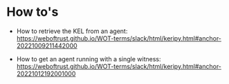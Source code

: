 # How to's

* How to retrieve the KEL from an agent: https://weboftrust.github.io/WOT-terms/slack/html/keripy.html#anchor-20221009211442000

* How to get an agent running with a single witness: https://weboftrust.github.io/WOT-terms/slack/html/keripy.html#anchor-20221012192001000

